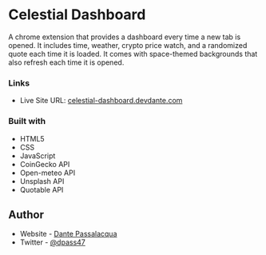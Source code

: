 # Celestial Dashboard

A chrome extension that provides a dashboard every time a new tab is opened. It includes time, weather, crypto price watch, and a randomized quote each time it is loaded. It comes with space-themed backgrounds that also refresh each time it is opened.

### Links

-   Live Site URL: [celestial-dashboard.devdante.com](https://devdante.com)

### Built with

-   HTML5
-   CSS
-   JavaScript
-   CoinGecko API
-   Open-meteo API
-   Unsplash API
-   Quotable API

## Author

-   Website - [Dante Passalacqua](https://www.devdante.com)
-   Twitter - [@dpass47](https://www.twitter.com/dpass47)
